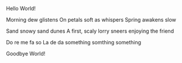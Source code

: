 Hello World!



Morning dew glistens
On petals soft as whispers
Spring awakens slow



Sand snowy sand dunes
A first, scaly lorry sneers
enjoying the friend







Do re me fa so
La de da 
something somthing something






Goodbye World!